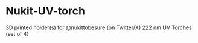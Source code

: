 # Nukit-UV-torch
3D printed holder(s) for @nukittobesure (on Twitter/X) 222 nm UV Torches (set of 4)
